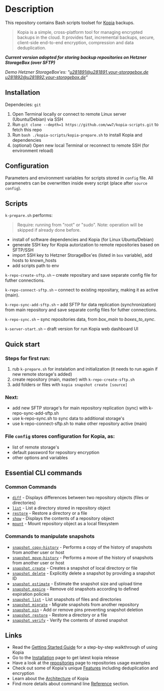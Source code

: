 Description
=====

This repository contains Bash scripts toolset for [Kopia](https://kopia.io/docs/) backups.

> Kopia is a simple, cross-platform tool for managing encrypted backups in the cloud. It provides fast, incremental backups, secure, client-side end-to-end encryption, compression and data deduplication.

_**Current version adopted for storing backup repositories on Hetzner StorageBox (over SFTP)**_

_Demo Hetzner StorageBox'es: "u281891@u281891.your-storagebox.de u281892@u281892.your-storagebox.de"_

Installation
---

Dependecies: `git`

1. Open Terminal locally or connect to remote Linux server (Ubuntu/Debian) via SSH
2. Run `git clone --depth=1 https://github.com/ww7/kopia-scripts.git` to fetch this repo
3. Run `bash ./kopia-scripts/kopia-prepare.sh` to install Kopia and dependencies
4. (optional) Open new local Terminal or reconnect to remote SSH (for environment reload)

Configuration
---

Parameters and environment variables for scripts stored in `config` file.
All paramenetrs can be overwritten inside every script (place after `source config`).

Scripts 
---

`k-prepare.sh` performs:
> Require: running from "root" or "sudo". Note: operation will be skipped if already done before.
- install of software dependencies and Kopia (for Linux Ubuntu/Debian)
- generate SSH key for Kopia autorization to remote repositories based on SFTP/SSH
- import SSH key to Hetzner StorageBox'es (listed in `box` variable), add hosts to known_hosts
- add scripts path to env

`k-repo-create-sftp.sh` – create repositary and save separate config file for futher connections.

`k-repo-connect-sftp.sh` – connect to existing repositary, making it as active (main).

`k-repo-sync-add-sftp.sh` – add SFTP for data replication (synchronization) from main repository and save separate config files for futher connections.

`k-repo-sync.sh` – sync repositories data, from _box_main_ to _boxes_to_sync_.

`k-server-start.sh` – draft version for run Kopia web dashboard UI 

Quick start
---

### Steps for first run:
1. rub `k-prepare.sh` for instalation and initialization (it needs to run again if new remote storage's added) 
2. create repository (main, master) with `k-repo-create-sftp.sh`
3. add folders or files with `kopia snapshot create [source]`

### Next:
- add new SFTP storage's for main repository replication (sync) with k-repo-sync-add-sftp.sh
- use k-repo-sync.sh to sync data to additional storage's
- use k-repo-connect-sftp.sh to make other repository active (main)

### File `config` stores configuration for Kopia, as: 
- list of remote storage's
- default password for repository encryption
- other options and variables

Essential CLI commands
---

### Common Commands
- [`diff`](https://kopia.io/docs/reference/command-line/common/diff/) - Displays differences between two repository objects (files or directories)
- [`list`](https://kopia.io/docs/reference/command-line/common/list/) - List a directory stored in repository object
- [`restore`](https://kopia.io/docs/reference/command-line/common/restore/) - Restore a directory or a file
- [`show`](https://kopia.io/docs/reference/command-line/common/show/) - Displays the contents of a repository object
- [`mount`](https://kopia.io/docs/reference/command-line/common/mount/) - Mount repository object as a local filesystem

### Commands to manipulate snapshots
- [`snapshot copy-history`](https://kopia.io/docs/reference/command-line/common/snapshot-copy-history/) - Performs a copy of the history of snapshots from another user or host
- [`snapshot move-history`](https://kopia.io/docs/reference/command-line/common/snapshot-move-history/) - Performs a move of the history of snapshots from another user or host
- [`snapshot create`](https://kopia.io/docs/reference/command-line/common/snapshot-create/) - Creates a snapshot of local directory or file
- [`snapshot delete`](https://kopia.io/docs/reference/command-line/common/snapshot-delete/) - Explicitly delete a snapshot by providing a snapshot ID
- [`snapshot estimate`](https://kopia.io/docs/reference/command-line/common/snapshot-estimate/) - Estimate the snapshot size and upload time
- [`snapshot expire`](https://kopia.io/docs/reference/command-line/common/snapshot-expire/) - Remove old snapshots according to defined expiration policies
- [`snapshot list`](https://kopia.io/docs/reference/command-line/common/snapshot-list/) - List snapshots of files and directories
- [`snapshot migrate`](https://kopia.io/docs/reference/command-line/common/snapshot-migrate/) - Migrate snapshots from another repository
- [`snapshot pin`](https://kopia.io/docs/reference/command-line/common/snapshot-pin/) - Add or remove pins preventing snapshot deletion
- [`snapshot restore`](https://kopia.io/docs/reference/command-line/common/snapshot-restore/) - Restore a directory or a file
- [`snapshot verify`](https://kopia.io/docs/reference/command-line/common/snapshot-verify/) - Verify the contents of stored snapshot


Links
---

* Read the [Getting Started Guide](https://kopia.io/docs/getting-started/) for a step-by-step walkthrough of using Kopia
* Go to the [Installation](https://kopia.io/docs/installation/) page to get latest kopia release
* Have a look at the [repositories](https://kopia.io/docs/Repositories/) page to repositories usage examples
* Check out some of Kopia's unique [Features](https://kopia.io/docs/features/) including deduplication and encryption
* Learn about the [Architecture](https://kopia.io/docs/advanced/architecture/) of Kopia
* Find more details about command line [Reference](https://kopia.io/docs/reference/command-line/) section.
